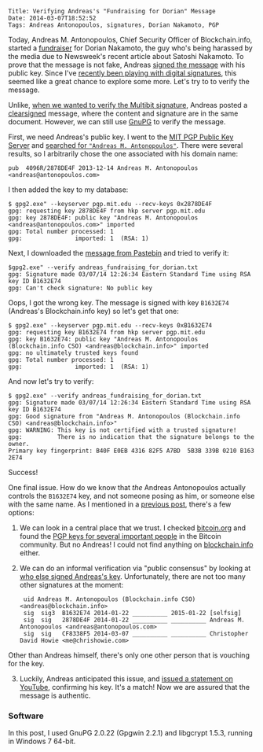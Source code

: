     Title: Verifying Andreas's "Fundraising for Dorian" Message
    Date: 2014-03-07T18:52:52
    Tags: Andreas Antonopoulos, signatures, Dorian Nakamoto, PGP

Today, Andreas M. Antonopoulos, Chief Security Officer of
Blockchain.info, started a [fundraiser][reddit] for Dorian Nakamoto,
the guy who's being harassed by the media due to Newsweek's recent
article about Satoshi Nakamoto. To prove that the message is not fake,
Andreas [signed the message][pastebin] with his public key. Since I've
[recently been playing with digital signatures][sigs], this seemed
like a great chance to explore some more. Let's try to to verify the
message.

[reddit]: http://www.reddit.com/r/Bitcoin/comments/1ztjmg/andreas_im_fundraising_for_dorian_nakamoto/ "Dorian fundraiser message on Reddit"
[pastebin]: http://pastebin.com/4MHvpaeN "Dorian fundraiser message on Pastebin"
[sigs]: http://www.lostintransaction.com/blog/2014/03/05/verifying-hashes-and-signatures/ "Post: Verifying Hashes and Signatures"

<!-- more -->

Unlike, [when we wanted to verify the Multibit signature][sigs], Andreas posted a [clearsigned][clearsign] message, where the content and signature are in the same document. However, we can still use [GnuPG][gnupg] to verify the message.

First, we need Andreas's public key. I went to the [MIT PGP Public Key Server](http://pgp.mit.edu/) and [searched for `"Andreas M. Antonopoulos"`][searchres]. There were several results, so I arbitrarily chose the one associated with his domain name:

[clearsign]: http://gnupg.org/gph/en/manual/x135.html "GnuPG docs"
[gnupg]: http://www.gnupg.org/ "GnuPG"
[searchres]: http://pgp.mit.edu/pks/lookup?search=%22Andreas+M.+Antonopoulos%22&op=index "Andreas PGP key search results"

    pub  4096R/2878DE4F 2013-12-14 Andreas M. Antonopoulos <andreas@antonopoulos.com>

I then added the key to my database:

    $ gpg2.exe" --keyserver pgp.mit.edu --recv-keys 0x2878DE4F
    gpg: requesting key 2878DE4F from hkp server pgp.mit.edu
    gpg: key 2878DE4F: public key "Andreas M. Antonopoulos <andreas@antonopoulos.com>" imported
    gpg: Total number processed: 1
    gpg:               imported: 1  (RSA: 1)

Next, I downloaded the [message from Pastebin][pastebindl] and tried to verify it:

[pastebindl]: http://pastebin.com/download.php?i=4MHvpaeN "download message txt file"

    $gpg2.exe" --verify andreas_fundraising_for_dorian.txt
    gpg: Signature made 03/07/14 12:26:34 Eastern Standard Time using RSA key ID B1632E74
    gpg: Can't check signature: No public key

Oops, I got the wrong key. The message is signed with key `B1632E74`
(Andreas's Blockchain.info key) so let's get that one:

    $ gpg2.exe" --keyserver pgp.mit.edu --recv-keys 0xB1632E74
    gpg: requesting key B1632E74 from hkp server pgp.mit.edu
    gpg: key B1632E74: public key "Andreas M. Antonopoulos (Blockchain.info CSO) <andreas@blockchain.info>" imported
    gpg: no ultimately trusted keys found
    gpg: Total number processed: 1
    gpg:               imported: 1  (RSA: 1)

And now let's try to verify:

    $ gpg2.exe" --verify andreas_fundraising_for_dorian.txt
    gpg: Signature made 03/07/14 12:26:34 Eastern Standard Time using RSA key ID B1632E74
    gpg: Good signature from "Andreas M. Antonopoulos (Blockchain.info CSO) <andreas@blockchain.info>"
    gpg: WARNING: This key is not certified with a trusted signature!
    gpg:          There is no indication that the signature belongs to the owner.
    Primary key fingerprint: B40F E0EB 4316 82F5 A7BD  5B3B 339B 0210 B163 2E74

Success!

One final issue. How do we know that _the_ Andreas Antonopoulos actually controls the `B1632E74` key, and not someone posing as him, or someone else with the same name. As I mentioned in a [previous post][sigs], there's a few options:

1. We can look in a central place that we trust. I checked
[bitcoin.org](https://bitcoin.org/en) and found the
[PGP keys for several important people](https://bitcoin.org/en/development)
in the Bitcoin community. But no Andreas! I could not find anything on
[blockchain.info](https://blockchain.info) either.

2. We can do an informal verification via "public consensus" by looking
at [who else signed Andreas's key][andreaskey]. Unfortunately, there
are not too many other signatures at the moment:

        uid Andreas M. Antonopoulos (Blockchain.info CSO) <andreas@blockchain.info>
        sig  sig3  B1632E74 2014-01-22 __________ 2015-01-22 [selfsig]
        sig  sig   2878DE4F 2014-01-22 __________ __________ Andreas M. Antonopoulos <andreas@antonopoulos.com>
        sig  sig   CF8338F5 2014-03-07 __________ __________ Christopher David Howie <me@chrishowie.com>
Other than Andreas himself, there's only one other person that is vouching for the key.

3. Luckily, Andreas anticipated this issue, and
[issued a statement on YouTube][youtube], confirming his key. It's a
match! Now we are assured that the message is authentic.

[andreaskey]: http://pgp.mit.edu/pks/lookup?op=vindex&search=0x339B0210B1632E74 "Andreas Antonopoulos public key signatures"
[youtube]: http://www.youtube.com/watch?v=JCF1u1Wqfv0 "Andreas PGP key YouTube video"

### Software

In this post, I used GnuPG 2.0.22 (Gpgwin 2.2.1) and libgcrypt 1.5.3, running in Windows 7 64-bit.
